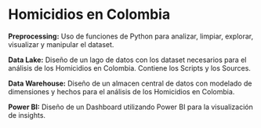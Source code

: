 # Homicidios en Colombia
**Preprocessing:** Uso de funciones de Python para analizar, limpiar, explorar, visualizar y manipular el dataset.

**Data Lake:** Diseño de un lago de datos con los dataset necesarios para el análisis de los Homicidios en Colombia. Contiene los Scripts y los Sources.

**Data Warehouse:** Diseño de un almacen central de datos con modelado de dimensiones y hechos para el análisis de los Homicidios en Colombia.

**Power BI:** Diseño de un Dashboard utilizando Power BI para la visualización de insights.
